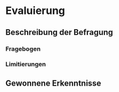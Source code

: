 # Evaluierung

## Beschreibung der Befragung

### Fragebogen

### Limitierungen

## Gewonnene Erkenntnisse

